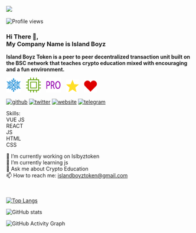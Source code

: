 ![](https://www.islandboyztoken.com/images/1920x900.png)

![Profile views](https://gpvc.arturio.dev/Islbyztoken)


### Hi There 👋, <br> My Company Name is Island Boyz

**Island Boyz Token is a peer to peer decentralized transaction unit built on the BSC network that teaches crypto education mixed with encouraging and a fun environment.**

<a href='https://archiveprogram.github.com/'><img src='https://raw.githubusercontent.com/acervenky/animated-github-badges/master/assets/acbadge.gif' width='40' height='40'></a> <a href='https://docs.github.com/en/developers'><img src='https://raw.githubusercontent.com/acervenky/animated-github-badges/master/assets/devbadge.gif' width='40' height='40'></a> <a href='https://github.com/pricing'><img src='https://raw.githubusercontent.com/acervenky/animated-github-badges/master/assets/pro.gif' width='40' height='40'></a> <a href='https://stars.github.com/'><img src='https://raw.githubusercontent.com/acervenky/animated-github-badges/master/assets/starbadge.gif' width='35' height='35'></a> <a href='https://docs.github.com/en/github/supporting-the-open-source-community-with-github-sponsors'><img src='https://raw.githubusercontent.com/acervenky/animated-github-badges/master/assets/sponsorbadge.gif' width='35' height='35'></a>

[<img src='https://cdn.jsdelivr.net/npm/simple-icons@3.0.1/icons/github.svg' alt='github' height='40'>](https://github.com/Islbyztoken)  [<img src='https://cdn.jsdelivr.net/npm/simple-icons@3.0.1/icons/twitter.svg' alt='twitter' height='40'>](https://twitter.com/https://twitter.com/IslandBoyZ42069)  [<img src='https://cdn.jsdelivr.net/npm/simple-icons@3.0.1/icons/icloud.svg' alt='website' height='40'>](https://www.islandboyztoken.com/)  [<img src='https://cdn.jsdelivr.net/npm/simple-icons@3.0.1/icons/telegram.svg' alt='telegram' height='40'>](https://t.me/IslandBoyZOfficial)



Skills: <br> VUE JS <br> REACT <br> JS <br> HTML <br> CSS <br>

🔭 I’m currently working on Islbyztoken <br>
🌱 I’m currently learning js <br>
💬 Ask me about Crypto Education <br>
📫 How to reach me: islandboyztoken@gmail.com <br>


 

[![Top Langs](https://github-readme-stats.vercel.app/api/top-langs/?username=Islbyztoken)](https://github.com/anuraghazra/github-readme-stats)

![GitHub stats](https://github-readme-stats.vercel.app/api?username=Islbyztoken&show_icons=true&count_private=true)  

![GitHub Activity Graph](https://activity-graph.herokuapp.com/graph?username=Islbyztoken)  
   
